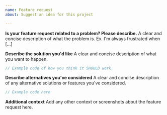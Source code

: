```yaml
---
name: Feature request
about: Suggest an idea for this project

---
```


**Is your feature request related to a problem? Please describe.**
A clear and concise description of what the problem is. Ex. I'm always frustrated when [...]

**Describe the solution you'd like**
A clear and concise description of what you want to happen.
```rust
// Example code of how you think it SHOULD work.
```

**Describe alternatives you've considered**
A clear and concise description of any alternative solutions or features you've considered.
```rust
// Example code here
```

**Additional context**
Add any other context or screenshots about the feature request here.
